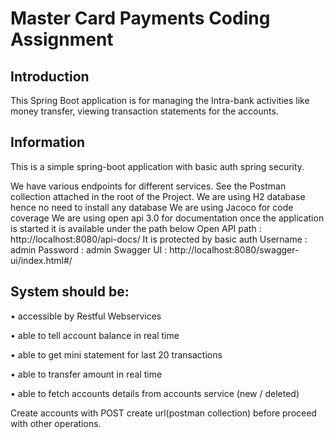 # Master Card Payments Coding Assignment

## Introduction
This Spring Boot application is for managing the Intra-bank activities like money transfer, viewing transaction statements for the accounts.

## Information
This is a simple spring-boot application with basic auth spring security.

We have various endpoints for different services. See the Postman collection attached in the root of the Project.
We are using H2 database hence no need to install any database
We are using Jacoco for code coverage
We are using open api 3.0  for documentation once the application is started it is available under the path below
Open API path : http://localhost:8080/api-docs/
It is protected by basic auth 
Username : admin
Password : admin
Swagger UI : http://localhost:8080/swagger-ui/index.html#/

## System should be:

• accessible by Restful Webservices

• able to tell account balance in real time

• able to get mini statement for last 20 transactions

• able to transfer amount in real time

• able to fetch accounts details from accounts service (new / deleted)

Create accounts with POST create url(postman collection) before proceed with other operations.

